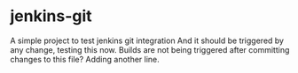 # jenkins-git

A simple project to test jenkins git integration
And it should be triggered by any change, testing this now.
Builds are not being triggered after committing changes to this file?
Adding another line.
